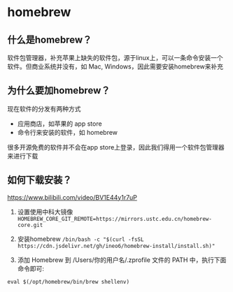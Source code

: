 # homebrew

## 什么是homebrew？

软件包管理器，补充苹果上缺失的软件包，源于linux上，可以一条命令安装一个软件。但商业系统并没有，如 Mac, Windows，因此需要安装homebrew来补充

## 为什么要加homebrew？

现在软件的分发有两种方式

- 应用商店，如苹果的 app store
- 命令行来安装的软件，如 homebrew

很多开源免费的软件并不会在app store上登录，因此我们得用一个软件包管理器来进行下载

## 如何下载安装？

https://www.bilibili.com/video/BV1E44y1r7uP

1. 设置使用中科大镜像
`HOMEBREW_CORE_GIT_REMOTE=https://mirrors.ustc.edu.cn/homebrew-core.git`
 
2. 安装homebrew
`/bin/bash -c "$(curl -fsSL https://cdn.jsdelivr.net/gh/ineo6/homebrew-install/install.sh)"`

3. 添加 Homebrew 到 /Users/你的用户名/.zprofile 文件的 PATH 中，执行下面命令即可:

```echo eval $(/opt/homebrew/bin/brew shellenv)  /Users/你的用户名/.zprofile 
eval $(/opt/homebrew/bin/brew shellenv)
```